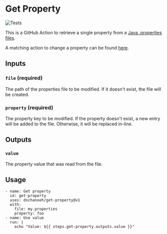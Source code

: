 # Get Property

![Tests](https://github.com/dschanoeh/get-property/actions/workflows/test.yaml/badge.svg)

This is a GitHub Action to retrieve a single property from a [Java .properties files](https://en.wikipedia.org/wiki/.properties).

A matching action to change a property can be found [here](https://github.com/dschanoeh/change-property).


## Inputs

### `file` (required)
The path of the properties file to be modified.
If it doesn't exist, the file will be created.

### `property` (required)
The property key to be modified. If the property doesn't exist,
a new entry will be added to the file. Otherwise, it will be
replaced in-line.

## Outputs

### `value`
The property value that was read from the file.

## Usage

```
- name: Get property
  id: get-property
  uses: dschanoeh/get-property@v1
  with:
    file: my.properties
    property: foo
- name: Use value
  run: |
    echo "Value: ${{ steps.get-property.outputs.value }}"
```
